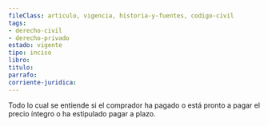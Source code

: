 ```yaml
---
fileClass: articulo, vigencia, historia-y-fuentes, codigo-civil
tags:
- derecho-civil
- derecho-privado
estado: vigente
tipo: inciso
libro:
titulo:
parrafo:
corriente-juridica:
---
```

Todo lo cual se entiende si el comprador ha pagado o está pronto a pagar el precio íntegro o ha estipulado pagar a plazo.